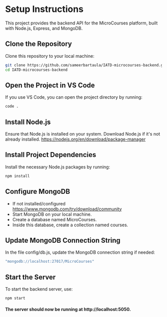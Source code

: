 # Setup Instructions

This project provides the backend API for the MicroCourses platform, built with Node.js, Express, and MongoDB.

## Clone the Repository

Clone this repository to your local machine:

```bash
git clone https://github.com/sameerbartaula/IATD-microcourses-backend.git
cd IATD-microcourses-backend
```

## Open the Project in VS Code
If you use VS Code, you can open the project directory by running:

```bash
code .
```

## Install Node.js

Ensure that Node.js is installed on your system. Download Node.js if it's not already installed. https://nodejs.org/en/download/package-manager 

## Install Project Dependencies
Install the necessary Node.js packages by running:

```bash
npm install
```
## Configure MongoDB
- If not installed/configured https://www.mongodb.com/try/download/community
- Start MongoDB on your local machine.
- Create a database named MicroCourses.
- Inside this database, create a collection named courses.

## Update MongoDB Connection String
In the file config/db.js, update the MongoDB connection string if needed:
```bash
"mongodb://localhost:27017/MicroCourses"
```
## Start the Server
To start the backend server, use:

```bash
npm start
```

#### The server should now be running at http://localhost:5050.

